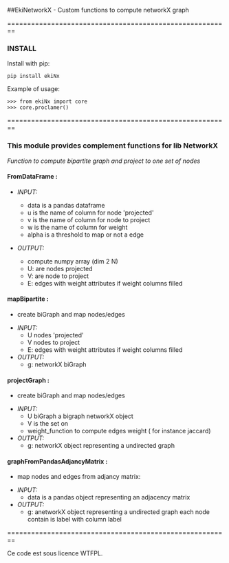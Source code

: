 ##EkiNetworkX  - Custom functions to compute networkX graph


========================================================
### INSTALL
Install with pip:

    pip install ekiNx

Example of usage:

    >>> from ekiNx import core
    >>> core.proclamer()
========================================================

### This module provides complement functions for lib NetworkX
_Function to  compute bipartite graph and project to one set of nodes_
#### __FromDataFrame__ :
* _INPUT:_

    * data is a pandas dataframe
    * u is the name of column  for node 'projected'
    * v is the name of column for node to project
    * w is the name of column for weight
    * alpha is a threshold to map or not a edge    
* _OUTPUT:_

	* compute numpy array  (dim 2 N) 
	* U: are nodes projected
	* V: are node to project
	* E: edges with weight attributes if weight columns filled 

#### __mapBipartite__ :
- create biGraph and map nodes/edges
* _INPUT:_
    * U nodes 'projected'
    * V nodes to project
    * E: edges with weight attributes if weight columns filled 
* _OUTPUT:_
    * g: networkX biGraph 

#### __projectGraph__ :
- create biGraph and map nodes/edges
* _INPUT:_
    * U    biGraph a bigraph networkX object 
    * V is the set on
	* weight_function  to compute edges weight ( for instance jaccard)
* _OUTPUT:_
    * g: networkX object representing a undirected graph



#### __graphFromPandasAdjancyMatrix__ :
- map nodes and edges from adjancy matrix:
* _INPUT:_
    * data is a pandas object representing an adjacency matrix
* _OUTPUT:_
    * g: anetworkX object representing a undirected graph
        each node contain is label with column label

========================================================

Ce code est sous licence WTFPL.